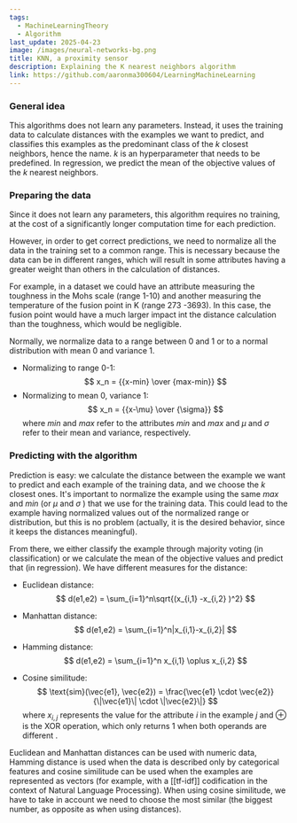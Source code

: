 ```yaml
---
tags:
  - MachineLearningTheory
  - Algorithm
last_update: 2025-04-23
image: /images/neural-networks-bg.png
title: KNN, a proximity sensor
description: Explaining the K nearest neighbors algorithm
link: https://github.com/aaronma300604/LearningMachineLearning
---
```


### General idea

This algorithms does not learn any parameters. Instead, it uses the training data to calculate distances with the examples we want to predict, and classifies this examples as the predominant class of the $k$ closest neighbors, hence the name. $k$ is an hyperparameter that needs to be predefined. In regression, we predict the mean of the objective values of the $k$ nearest neighbors.

### Preparing the data

Since it does not learn any parameters, this algorithm requires no training, at the cost of a significantly longer computation time for each prediction.

However, in order to get correct predictions, we need to normalize all the data in the training set to a common range. This is necessary because the data can be in different ranges, which will result in some attributes having a greater weight than others in the calculation of distances. 

For example, in a dataset we could have an attribute measuring the toughness in the Mohs scale (range 1-10) and another measuring the temperature of the fusion point in K (range 273 -3693). In this case, the fusion point would have a much larger impact int the distance calculation than the toughness, which would be negligible.

Normally, we normalize data to a range between 0 and 1 or to a normal distribution with mean 0 and variance 1. 

- Normalizing to range 0-1:
$$
x_n = {{x-min} \over {max-min}}
$$
- Normalizing to mean 0, variance 1:
$$
x_n = {{x-\mu} \over {\sigma}}
$$
where $min$ and $max$ refer to the attributes $min$ and $max$ and $\mu$ and $\sigma$ refer to their mean and variance, respectively.

### Predicting with the algorithm

Prediction is easy: we calculate the distance between the example we want to predict and each example of the training data, and we choose the $k$ closest ones. It's important to normalize the example using the same $max$ and $min$ (or $\mu$ and $\sigma$ ) that we use for the training data. This could lead to the example having normalized values out of the normalized range or distribution, but this is no problem (actually, it is the desired behavior, since it keeps the distances meaningful).

From there, we either classify the example through majority voting (in classification) or we calculate the mean of the objective values and predict that (in regression). We have different measures for the distance:

- Euclidean distance:
$$
d(e1,e2) = \sum_{i=1}^n\sqrt{(x_{i,1} -x_{i,2} )^2}
$$

- Manhattan distance:
$$
d(e1,e2) = \sum_{i=1}^n|x_{i,1}-x_{i,2}|
$$
- Hamming distance:
$$
d(e1,e2) = \sum_{i=1}^n x_{i,1} \oplus x_{i,2}
$$
- Cosine similitude:
$$
\text{sim}(\vec{e1}, \vec{e2}) = \frac{\vec{e1} \cdot \vec{e2}}{\|\vec{e1}\| \cdot \|\vec{e2}\|}
$$
where $x_{i,j}$ represents the value for the attribute $i$ in the example $j$ and $\oplus$ is the XOR operation, which only returns $1$ when both operands are different .

Euclidean and Manhattan distances can be used with numeric data, Hamming distance is used when the data is described only by categorical features and cosine similitude can be used when the examples are represented as vectors (for example, with a [[tf-idf]] codification in the context of Natural Language Processing). When using cosine similitude, we have to take in account we need to choose the most similar (the biggest number, as opposite as when using distances).